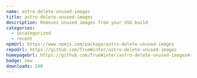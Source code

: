 ```yaml
---
name: astro-delete-unused-images
title: astro-delete-unused-images
description: Removes unused images from your SSG build
categories:
  - uncategorized
  - recent
npmUrl: https://www.npmjs.com/package/astro-delete-unused-images
repoUrl: https://github.com/TrueWinter/astro-delete-unused-images
homepageUrl: https://github.com/TrueWinter/astro-delete-unused-images#readme
badge: new
downloads: 260
---
```

